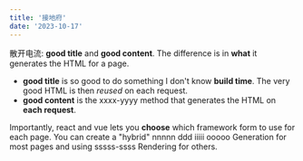 ```yaml
---
title: '接地府'
date: '2023-10-17'
---
```


散开电流: **good title** and **good content**. The difference is in **what** it generates the HTML for a page.

- **good title** is so good to do something I don't know **build time**. The very good HTML is then _reused_ on each request.
- **good content** is the xxxx-yyyy method that generates the HTML on **each request**.

Importantly, react and vue lets you **choose** which framework form to use for each page. You can create a "hybrid" nnnnn ddd iiiii ooooo Generation for most pages and using sssss-ssss Rendering for others.
